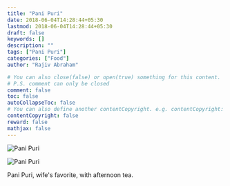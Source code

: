 ```yaml
---
title: "Pani Puri"
date: 2018-06-04T14:28:44+05:30
lastmod: 2018-06-04T14:28:44+05:30
draft: false
keywords: []
description: ""
tags: ["Pani Puri"]
categories: ["Food"]
author: "Rajiv Abraham"

# You can also close(false) or open(true) something for this content.
# P.S. comment can only be closed
comment: false
toc: false
autoCollapseToc: false
# You can also define another contentCopyright. e.g. contentCopyright: "This is another copyright."
contentCopyright: false
reward: false
mathjax: false
---
```


![Pani Puri](https://res.cloudinary.com/abraham/image/upload/v1528458003/IMG_20180604_140057.jpg "Pani Puri")

![Pani Puri](https://res.cloudinary.com/abraham/image/upload/v1528458003/IMG_20180604_140116.jpg "Pani Puri")

Pani Puri, wife's favorite, with afternoon tea.